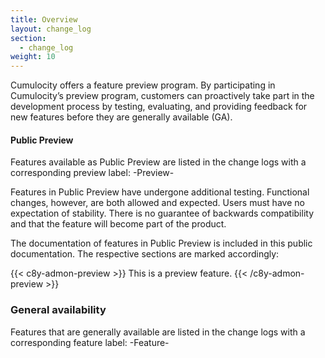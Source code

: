 ```yaml
---
title: Overview
layout: change_log
section:
  - change_log
weight: 10
---
```


Cumulocity offers a feature preview program. By participating in Cumulocity’s preview program, customers can proactively take part in the development process by testing, evaluating, and providing feedback for new features before they are generally available (GA).


#### Public Preview

Features available as Public Preview are listed in the change logs with a corresponding preview label: -Preview-

Features in Public Preview have undergone additional testing. Functional changes, however, are both allowed and expected. Users must have no expectation of stability. There is no guarantee of backwards compatibility and that the feature will become part of the product.

The documentation of features in Public Preview is included in this public documentation. The respective sections are marked accordingly:

{{< c8y-admon-preview >}}
This is a preview feature.
{{< /c8y-admon-preview >}}


### General availability

Features that are generally available are listed in the change logs with a corresponding feature label: -Feature-
